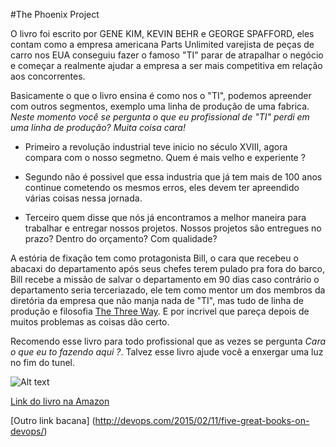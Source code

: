 #The Phoenix Project

O livro foi escrito por GENE KIM, KEVIN BEHR e GEORGE SPAFFORD, eles contam como a empresa americana Parts Unlimited varejista de peças de carro nos EUA conseguiu fazer o famoso "TI" parar de atrapalhar o negócio e começar a realmente ajudar a empresa a ser mais competitiva em relação aos concorrentes.

Basicamente o que o livro ensina é como nos o "TI", podemos apreender com outros segmentos, exemplo uma linha de produção de uma fabrica. *Neste momento você se pergunta o que eu profissional de "TI" perdi em uma linha de produção? Muita coisa cara!*

* Primeiro a revolução industrial teve inicio no século XVIII, agora compara com o nosso segmetno. Quem é mais velho e experiente ? 

* Segundo não é possivel que essa industria que já tem mais de 100 anos continue cometendo os mesmos erros, eles devem ter apreendido várias coisas nessa jornada.

* Terceiro quem disse que nós já encontramos a melhor maneira para trabalhar e entregar nossos projetos. Nossos projetos são entregues no prazo? Dentro do orçamento? Com qualidade?

A estória de fixação tem como protagonista Bill, o cara que recebeu o abacaxi do departamento após seus chefes terem pulado pra fora do barco, Bill recebe a missão de salvar o departamento em 90 dias caso contrário o departamento seria terceriazado, ele tem como mentor um dos membros da diretória da empresa que não manja nada de "TI", mas tudo de linha de produção e filosofia [The Three Way](http://itrevolution.com/the-three-ways-principles-underpinning-devops/). E por incrivel que pareça depois de muitos problemas as coisas dão certo. 

Recomendo esse livro para todo profissional que as vezes se pergunta *Cara o que eu to fazendo aqui ?*. Talvez esse livro ajude você a enxergar uma luz no fim do tunel.

![Alt text](http://itrevolution.com/wp-content/uploads/2012/04/The-Phoenix-Project-721.jpg "")

[Link do livro na Amazon](http://www.amazon.com/Phoenix-Project-DevOps-Helping-Business-ebook/dp/B00AZRBLHO/ref=sr_1_1?s=books&ie=UTF8&qid=1441324977&sr=1-1&keywords=the+phoenix+project&pebp=1441324978989&perid=019JEY76F57D9R6FH54K)

[Outro link bacana] (http://devops.com/2015/02/11/five-great-books-on-devops/)
